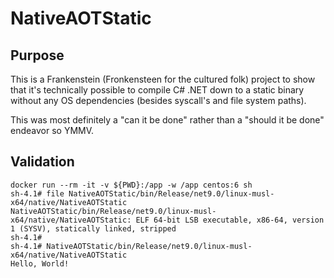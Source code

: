 # NativeAOTStatic

## Purpose
This is a Frankenstein (Fronkensteen for the cultured folk) project to show that it's technically possible to compile C# .NET down to a static binary without any OS dependencies (besides syscall's and file system paths).

This was most definitely a "can it be done" rather than a "should it be done" endeavor so YMMV.

## Validation
```
docker run --rm -it -v ${PWD}:/app -w /app centos:6 sh
sh-4.1# file NativeAOTStatic/bin/Release/net9.0/linux-musl-x64/native/NativeAOTStatic
NativeAOTStatic/bin/Release/net9.0/linux-musl-x64/native/NativeAOTStatic: ELF 64-bit LSB executable, x86-64, version 1 (SYSV), statically linked, stripped
sh-4.1#
sh-4.1# NativeAOTStatic/bin/Release/net9.0/linux-musl-x64/native/NativeAOTStatic
Hello, World!
```
